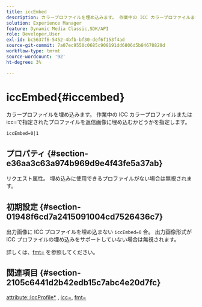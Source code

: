 ```yaml
---
title: iccEmbed
description: カラープロファイルを埋め込みます。 作業中の ICC カラープロファイルまたは icc=で指定されたプロファイルを返信画像に埋め込むかどうかを指定します。
solution: Experience Manager
feature: Dynamic Media Classic,SDK/API
role: Developer,User
exl-id: bc5637f6-5452-4bfb-bf30-def6f153f4ad
source-git-commit: 7a07ec9550c0685c908191dd6806d5b84678820d
workflow-type: tm+mt
source-wordcount: '92'
ht-degree: 3%

---
```


# iccEmbed{#iccembed}

カラープロファイルを埋め込みます。 作業中の ICC カラープロファイルまたは icc=で指定されたプロファイルを返信画像に埋め込むかどうかを指定します。

`iccEmbed=0|1`

## プロパティ {#section-e36aa3c63a974b969d9e4f43fe5a37ab}

リクエスト属性。 埋め込みに使用できるプロファイルがない場合は無視されます。

## 初期設定 {#section-01948f6cd7a2415091004cd7526436c7}

出力画像に ICC プロファイルを埋め込まない `iccEmbed=0` 合。 出力画像形式が ICC プロファイルの埋め込みをサポートしていない場合は無視されます。

詳しくは、[fmt=](../../../../../is-api/http-ref/image-serving-api-ref/c-http-protocol-reference/c-command-reference/r-is-http-fmt.md#reference-cdf10043423b45ba9fe15157fb3ae37a) を参照してください。

## 関連項目 {#section-2105c6441d2b42edb15c7abc4e20d7fc}

[attribute::IccProfile*](../../../../../is-api/image-catalog/image-serving-api-ref/c-image-catalog-reference/c-icc-profile-map-reference/c-icc-profile-map-reference.md#concept-57b9148ce55249cd825cb7ee19ed057c) , [icc=](../../../../../is-api/http-ref/image-serving-api-ref/c-http-protocol-reference/c-command-reference/r-icc.md#reference-182b5679e21e4df3b4d330535a5a7517), [fmt=](../../../../../is-api/http-ref/image-serving-api-ref/c-http-protocol-reference/c-command-reference/r-is-http-fmt.md#reference-cdf10043423b45ba9fe15157fb3ae37a)
